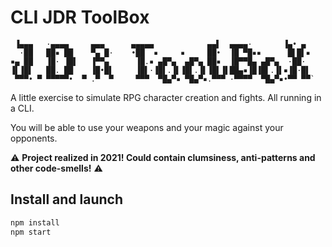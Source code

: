 # CLI JDR ToolBox

```
 ▐▄▄▄   ·▄▄▄▄     ▄▄▄      ▄▄▄▄▄            ▄▄▌  ▄▄▄▄·       ▐▄• ▄ 
  ·██   ██▪ ██    ▀▄ █·    •██  ▪     ▪     ██•  ▐█ ▀█▪▪      █▌█▌▪
▪▄ ██   ▐█· ▐█▌   ▐▀▀▄      ▐█.▪ ▄█▀▄  ▄█▀▄ ██▪  ▐█▀▀█▄ ▄█▀▄  ·██· 
▐▌▐█▌   ██. ██    ▐█•█▌     ▐█▌·▐█▌.▐▌▐█▌.▐▌▐█▌▐▌██▄▪▐█▐█▌.▐▌▪▐█·█▌
 ▀▀▀• ▀ ▀▀▀▀▀•  ▀ .▀  ▀     ▀▀▀  ▀█▄▀▪ ▀█▄▀▪.▀▀▀ ·▀▀▀▀  ▀█▄▀▪•▀▀ ▀▀`
```

A little exercise to simulate RPG character creation and fights. All running in a CLI.

You will be able to use your weapons and your magic against your opponents.

:warning: **Project realized in 2021! Could contain clumsiness, anti-patterns and other code-smells!** :warning:

## Install and launch

```bash
npm install
npm start
```